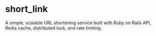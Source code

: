 # short_link
A simple, scalable URL shortening service built with Ruby on Rails API, Redis cache, distributed lock, and rate limiting.
